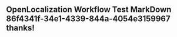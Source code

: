 <properties
ms.topic="hero-topic"
ms.test1="hero-topic"
ms.test2="test"/>


## OpenLocalization Workflow Test MarkDown 86f4341f-34e1-4339-844a-4054e3159967 thanks!



<!--HONumber=Jul16_HO3-->


